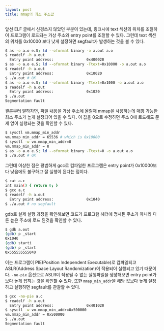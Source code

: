```yaml
---
layout: post
title: mmap의 최소 주소값
---
```


앞선 ELF 글에서 신경쓰지 않았던 부분이 있는데, 링크시에 text 섹션의 위치를 조절하여 프로그램이 로드되는 가상 주소와 entry point를 조절할 수 있다. 그런데 text 섹션의 위치를 0x10000 보다 낮게 설정하면 segfault가 발생하는 것을 볼 수 있다.

```bash
$ as -o a.o e.S; ld --oformat binary -o a.out a.o
$ readelf -h a.out
  Entry point address:               0x400020
$ as -o a.o e.S; ld --oformat binary -Ttext=0x10000 -o a.out a.o
$ readelf -h a.out
  Entry point address:               0x10020
$ ./a.out # OK
$ as -o a.o e.S; ld --oformat binary -Ttext=0x1000 -o a.out a.o
$ readelf -h a.out
  Entry point address:               0x1020
$ ./a.out
Segmentation fault
```

결론부터 말하자면, 파일 내용을 가상 주소에 올릴때 mmap을 사용하는데 매핑 가능한 최소 주소가 높게 설정되어 있을 수 있다. 이 값을 0으로 수정하면 주소 0에 로드해도 문제 없이 실행되는 것을 확인할 수 있다.

```bash
$ sysctl vm.mmap_min_addr
vm.mmap_min_addr = 65536 # which is 0x10000
$ sysctl -w vm.mmap_min_addr=0
vm.mmap_min_addr = 0
$ as -o a.o e.S; ld --oformat binary -Ttext=0 -o a.out a.o
$ ./a.out # OK
```

그런데 이상한 점은 평범하게 gcc로 컴파일한 프로그램은 entry point가 0x10000보다 낮음에도 불구하고 잘 실행이 된다는 점이다.

```bash
$ cat a.c
int main() { return 0; }
$ gcc a.c
$ readelf -h a.out
  Entry point address:               0x1040
$ ./a.out # no segfault
```

gdb로 실제 실행 과정을 확인해보면 코드가 프로그램 헤더에 명시된 주소가 아니라 다른 높은 주소에 로드 된것을 확인할 수 있다.

```bash
$ gdb a.out
(gdb) p _start
0x1040
(gdb) starti
(gdb) p _start
0x555555555040
```

이는 프로그램이 PIE(Position Independent Executable)로 컴파일되고 ASLR(Address Space Layout Randomization)이 적용되어 실행되고 있기 때문이다. `-no-pie` 옵션으로 ASLR이 적용될 수 없는 실행파일을 생성해보면 entry point가 보다 높게 잡히는 것을 확인할 수 있다. 또한 `mmap_min_addr`을 해당 값보다 높게 설정하고 실행하면 segfault를 관찰할 수 있다.

```bash
$ gcc -no-pie a.c
$ readelf -h a.out 
  Entry point address:               0x401020
$ sysctl -w vm.mmap_min_addr=0x500000
vm.mmap_min_addr = 0x500000
$ ./a.out 
Segmentation fault
```
